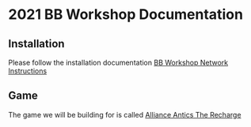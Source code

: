 # **2021 BB Workshop Documentation**

## Installation
Please follow the installation documentation [BB Workshop Network Instructions](./BB%20Workshop%20Network%20Instructions.md)

## Game
The game we will be building for is called [Alliance Antics The Recharge](https://wpilib.org/blog/alliance-antics-the-recharge)